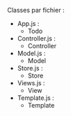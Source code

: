 Classes par fichier :
* App.js :
	* Todo
* Controller.js :
	* Controller
* Model.js :
	* Model
* Store.js :
	* Store
* Views.js :
	* View
* Template.js :
	* Template